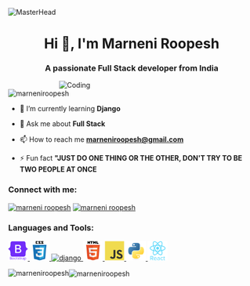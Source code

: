 ![MasterHead](https://so-development.org/wp-content/uploads/2021/11/full-stack-development.gif)
<h1 align="center">Hi 👋, I'm Marneni Roopesh</h1>
<h3 align="center">A passionate Full Stack developer from India</h3>
<img align="right" alt="Coding" width="400" src="https://payload-cms.code-b.dev/media/Difference%20between%20a%20Full%20Stack%20Developer%20and%20a%20Software%20Engineer-7.gif">


<p align="left"> <img src="https://komarev.com/ghpvc/?username=marneniroopesh&label=Profile%20views&color=0e75b6&style=flat" alt="marneniroopesh" /> </p>

- 🌱 I’m currently learning **Django**

- 💬 Ask me about **Full Stack**

- 📫 How to reach me **marneniroopesh@gmail.com**

- ⚡ Fun fact **"JUST DO ONE THING OR THE OTHER, DON'T TRY TO BE TWO PEOPLE AT ONCE**

<h3 align="left">Connect with me:</h3>
<p align="left">
<a href="https://linkedin.com/in/marneni roopesh" target="blank"><img align="center" src="https://raw.githubusercontent.com/rahuldkjain/github-profile-readme-generator/master/src/images/icons/Social/linked-in-alt.svg" alt="marneni roopesh" height="30" width="40" /></a>
<a href="https://www.hackerrank.com/marneni roopesh" target="blank"><img align="center" src="https://raw.githubusercontent.com/rahuldkjain/github-profile-readme-generator/master/src/images/icons/Social/hackerrank.svg" alt="marneni roopesh" height="30" width="40" /></a>
</p>

<h3 align="left">Languages and Tools:</h3>
<p align="left"> <a href="https://getbootstrap.com" target="_blank" rel="noreferrer"> <img src="https://raw.githubusercontent.com/devicons/devicon/master/icons/bootstrap/bootstrap-plain-wordmark.svg" alt="bootstrap" width="40" height="40"/> </a> <a href="https://www.w3schools.com/css/" target="_blank" rel="noreferrer"> <img src="https://raw.githubusercontent.com/devicons/devicon/master/icons/css3/css3-original-wordmark.svg" alt="css3" width="40" height="40"/> </a> <a href="https://www.djangoproject.com/" target="_blank" rel="noreferrer"> <img src="https://cdn.worldvectorlogo.com/logos/django.svg" alt="django" width="40" height="40"/> </a> <a href="https://www.w3.org/html/" target="_blank" rel="noreferrer"> <img src="https://raw.githubusercontent.com/devicons/devicon/master/icons/html5/html5-original-wordmark.svg" alt="html5" width="40" height="40"/> </a> <a href="https://developer.mozilla.org/en-US/docs/Web/JavaScript" target="_blank" rel="noreferrer"> <img src="https://raw.githubusercontent.com/devicons/devicon/master/icons/javascript/javascript-original.svg" alt="javascript" width="40" height="40"/> </a> <a href="https://www.python.org" target="_blank" rel="noreferrer"> <img src="https://raw.githubusercontent.com/devicons/devicon/master/icons/python/python-original.svg" alt="python" width="40" height="40"/> </a> <a href="https://reactjs.org/" target="_blank" rel="noreferrer"> <img src="https://raw.githubusercontent.com/devicons/devicon/master/icons/react/react-original-wordmark.svg" alt="react" width="40" height="40"/> </a> </p>

<p><img align="left" src="https://github-readme-stats.vercel.app/api/top-langs?username=marneniroopesh&show_icons=true&locale=en&layout=compact" alt="marneniroopesh" /></p>




<p><img align="center" src="https://github-readme-streak-stats.herokuapp.com/?user=marneniroopesh&" alt="marneniroopesh" /></p>
